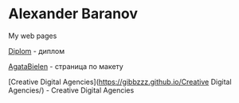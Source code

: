 # Alexander Baranov
My web pages


[Diplom](https://gibbzzz.github.io/Diplom.loc/) - диплом

[AgataBielen](https://gibbzzz.github.io/AgataBielenPage/) - страница по макету

[Creative Digital Agencies](https://gibbzzz.github.io/Creative Digital Agencies/) - Creative Digital Agencies
